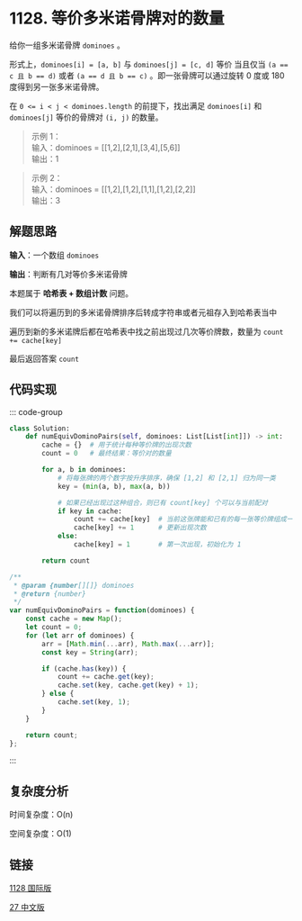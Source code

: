 # 1128. 等价多米诺骨牌对的数量 <Badge type="tip" text="Easy" />

给你一组多米诺骨牌 `dominoes` 。

形式上，`dominoes[i] = [a, b]` 与 `dominoes[j] = [c, d]` 等价 当且仅当 `(a == c 且 b == d)` 或者 `(a == d 且 b == c)` 。即一张骨牌可以通过旋转 0 度或 180 度得到另一张多米诺骨牌。

在 `0 <= i < j < dominoes.length` 的前提下，找出满足 `dominoes[i]` 和 `dominoes[j]` 等价的骨牌对 `(i, j)` 的数量。

>示例 1：  
输入：dominoes = [[1,2],[2,1],[3,4],[5,6]]   
输出：1

>示例 2：  
输入：dominoes = [[1,2],[1,2],[1,1],[1,2],[2,2]]   
输出：3

## 解题思路

**输入**：一个数组 `dominoes`

**输出**：判断有几对等价多米诺骨牌

本题属于 **哈希表 + 数组计数** 问题。

我们可以将遍历到的多米诺骨牌排序后转成字符串或者元祖存入到哈希表当中

遍历到新的多米诺牌后都在哈希表中找之前出现过几次等价牌数，数量为 `count += cache[key]`

最后返回答案 `count`

## 代码实现

::: code-group

```python
class Solution:
    def numEquivDominoPairs(self, dominoes: List[List[int]]) -> int:
        cache = {}  # 用于统计每种等价牌的出现次数
        count = 0   # 最终结果：等价对的数量

        for a, b in dominoes:
            # 将每张牌的两个数字按升序排序，确保 [1,2] 和 [2,1] 归为同一类
            key = (min(a, b), max(a, b))

            # 如果已经出现过这种组合，则已有 count[key] 个可以与当前配对
            if key in cache:
                count += cache[key]  # 当前这张牌能和已有的每一张等价牌组成一对
                cache[key] += 1      # 更新出现次数
            else:
                cache[key] = 1       # 第一次出现，初始化为 1

        return count
```

```javascript
/**
 * @param {number[][]} dominoes
 * @return {number}
 */
var numEquivDominoPairs = function(dominoes) {
    const cache = new Map();
    let count = 0;
    for (let arr of dominoes) {
        arr = [Math.min(...arr), Math.max(...arr)];
        const key = String(arr);

        if (cache.has(key)) {
            count += cache.get(key);
            cache.set(key, cache.get(key) + 1);
        } else {
            cache.set(key, 1);
        }
    }

    return count;
};
```

:::

## 复杂度分析

时间复杂度：O(n)

空间复杂度：O(1)

## 链接

[1128 国际版](https://leetcode.com/problems/number-of-equivalent-domino-pairs/description/)

[27 中文版](https://leetcode.cn/problems/number-of-equivalent-domino-pairs/description/)
